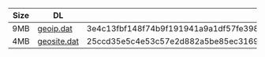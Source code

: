 |    Size   |     DL  | sha512sum |
|  ---  |  ---  |  ---  |
| 9MB | [geoip.dat](https://cdn.jsdelivr.net/gh/googleians/Rules@main/geoip.dat) | 3e4c13fbf148f74b9f191941a9a1df57fe398ca1e478291b11399918237acbfc896496848a077ff3421f29f2afcf13e41bb2d6f23ca4b75a0ded24a87ee92bd6 |
| 4MB | [geosite.dat](https://cdn.jsdelivr.net/gh/googleians/Rules@main/geosite.dat) | 25ccd35e5c4e53c57e2d882a5be85ec3169c0387f2675b30363d609cbd795eb99f873c4dbc51e0d3a6501550ed5f7079a805f5070b253de441c96f241e29ec34 |
